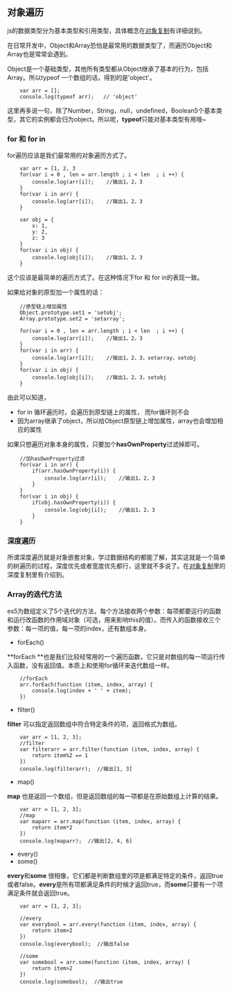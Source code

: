 ## 对象遍历

js的数据类型分为基本类型和引用类型，具体概念在[对象复制](https://github.com/yukiyuki1900/JStalk/tree/master/%E5%AF%B9%E8%B1%A1%E5%A4%8D%E5%88%B6)有详细说到。

在日常开发中，Object和Array恐怕是最常用的数据类型了，而遍历Object和Array也是常常会遇到。

Object是一个基础类型，其他所有类型都从Object继承了基本的行为，包括Array。所以typeof 一个数组的话，得到的是'object'。

```
    var arr = [];
    console.log(typeof arr);   // 'object'
```

这里再多说一句，除了Number，String，null，undefined，Boolean5个基本类型，其它的实例都会归为object。所以呢，**typeof**只能对基本类型有用哦~

### for 和 for in

for遍历应该是我们最常用的对象遍历方式了。

```
    var arr = [1, 2, 3
    for(var i = 0 , len = arr.length ; i < len  ; i ++) {
        console.log(arr[i]);    //输出1，2，3
    }
    for(var i in arr) {
        console.log(arr[i]);    //输出1，2，3
    }

    var obj = {
        x: 1,
        y: 2,
        z: 3
    }
    for(var i in obj) {
        console.log(obj[i]);    //输出1，2，3
    }
```

这个应该是最简单的遍历方式了。在这种情况下for 和 for in的表现一致。

如果给对象的原型加一个属性的话：

```
    //原型链上增加属性
    Object.prototype.set1 = 'setobj';
    Array.prototype.set2 = 'setarray';

    for(var i = 0 , len = arr.length ; i < len  ; i ++) {
        console.log(arr[i]);    //输出1，2，3
    }
    for(var i in arr) {
        console.log(arr[i]);    //输出1，2，3，setarray，setobj
    }
    for(var i in obj) {
        console.log(obj[i]);    //输出1，2，3，setobj
    }

```

由此可以知道，
* for in 循环遍历时，会遍历到原型链上的属性， 而for循环则不会
* 因为array继承了object，所以给Object原型链上增加属性，array也会增加相应的属性

如果只想遍历对象本身的属性，只要加个**hasOwnProperty**过滤掉即可。

```
    //加hasOwnProperty过滤
    for(var i in arr) {
        if(arr.hasOwnProperty(i)) {
            console.log(arr[i]);    //输出1，2，3
        }
    }
    for(var i in obj) {
        if(obj.hasOwnProperty(i)) {
            console.log(obj[i]);    //输出1，2，3
        }
    }
```

### 深度遍历

所谓深度遍历就是对象嵌套对象，学过数据结构的都能了解，其实这就是一个简单的树遍历的过程，深度优先或者宽度优先都行，这里就不多说了。在[对象复制](https://github.com/yukiyuki1900/JStalk/tree/master/%E5%AF%B9%E8%B1%A1%E5%A4%8D%E5%88%B6)里的深度复制里有介绍到。

### Array的迭代方法

es5为数组定义了5个迭代的方法，每个方法接收两个参数：每项都要运行的函数和运行改函数的作用域对象（可选，用来影响this的值）。而传入的函数接收三个参数：每一项的值，每一项的index，还有数组本身。

* forEach()

**forEach **也是我们比较经常用的一个遍历函数，它只是对数组的每一项运行传入函数，没有返回值。本质上和使用for循环来迭代数组一样。

```
    //forEach
    arr.forEach(function (item, index, array) {
        console.log(index + ' ' + item);     
    })

```

* filter()

**filter** 可以指定返回数组中符合特定条件的项，返回格式为数组。

```
    var arr = [1, 2, 3];
    //filter
    var filterarr = arr.filter(function (item, index, array) {
        return item%2 == 1
    })
    console.log(filterarr);  //输出[1, 3]

```

* map()

**map** 也是返回一个数组，但是返回数组的每一项都是在原始数组上计算的结果。

```
    var arr = [1, 2, 3];
    //map
    var maparr = arr.map(function (item, index, array) {
        return item*2
    })
    console.log(maparr);  //输出[2, 4, 6]

```

* every() 
* some()

**every**和**some** 很相像，它们都是判断数组里的项是都满足特定的条件，返回true或者false。**every**是所有项都满足条件的时候才返回true，而**some**只要有一个项满足条件就会返回true。

```
    var arr = [1, 2, 3];

    //every
    var everybool = arr.every(function (item, index, array) {
        return item>2
    })
    console.log(everybool);  //输出false

    //some
    var somebool = arr.some(function (item, index, array) {
        return item>2
    })
    console.log(somebool);  //输出true
```
